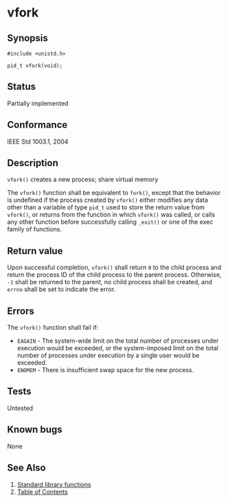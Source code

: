 <!-- Documentation template to fill -->
<!-- #MUST_BE: make good synopsis -->
# vfork

## Synopsis

`#include <unistd.h>`

`pid_t vfork(void);`

## Status

Partially implemented

## Conformance

IEEE Std 1003.1, 2004

## Description

`vfork()` creates a new process; share virtual memory

The `vfork()` function shall be equivalent to `fork()`, except that the behavior is undefined if the process created by
`vfork()` either modifies any data other than a variable of type `pid_t` used to store the return value from `vfork()`,
or returns from the function in which `vfork()` was called, or calls any other function before successfully calling
`_exit()` or one of the exec family of functions.

## Return value

Upon successful completion, `vfork()` shall return `0` to the child process and return the process ID of the child
process to the parent process. Otherwise, `-1` shall be returned to the parent, no child process shall be created,
and `errno` shall be set to indicate the error.

## Errors

The `vfork()` function shall fail if:

* `EAGAIN` - The system-wide limit on the total number of processes under execution would be exceeded, or the
system-imposed limit on the total number of processes under execution by a single user would be exceeded.
* `ENOMEM` - There is insufficient swap space for the new process.

<!-- #MUST_BE: function by default shall be untested, when tested there should be a link to test location and test 
command for ia32 test runner  -->
## Tests

Untested

<!-- #MUST_BE: check for pending issues in  -->
## Known bugs

None

## See Also

1. [Standard library functions](../README.md)
2. [Table of Contents](../../../README.md)

